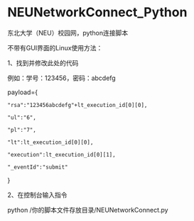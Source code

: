 # NEUNetworkConnect_Python
东北大学（NEU）校园网，python连接脚本

不带有GUI界面的Linux使用方法：

1、找到并修改此处的代码

例如：学号：123456，密码：abcdefg

payload={

    "rsa":"123456abcdefg"+lt_execution_id[0][0],
    
    "ul":"6",
    
    "pl":"7",
    
    "lt":lt_execution_id[0][0],
    
    "execution":lt_execution_id[0][1],
    
    "_eventId":"submit"
    
}

2、在控制台输入指令

python /你的脚本文件存放目录/NEUNetworkConnect.py
